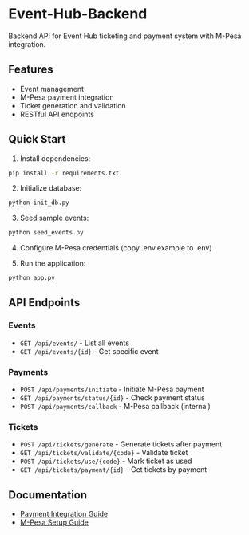 # Event-Hub-Backend

Backend API for Event Hub ticketing and payment system with M-Pesa integration.

## Features
- Event management
- M-Pesa payment integration
- Ticket generation and validation
- RESTful API endpoints

## Quick Start

1. Install dependencies:
```bash
pip install -r requirements.txt
```

2. Initialize database:
```bash
python init_db.py
```

3. Seed sample events:
```bash
python seed_events.py
```

4. Configure M-Pesa credentials (copy .env.example to .env)

5. Run the application:
```bash
python app.py
```

## API Endpoints

### Events
- `GET /api/events/` - List all events
- `GET /api/events/{id}` - Get specific event

### Payments
- `POST /api/payments/initiate` - Initiate M-Pesa payment
- `GET /api/payments/status/{id}` - Check payment status
- `POST /api/payments/callback` - M-Pesa callback (internal)

### Tickets
- `POST /api/tickets/generate` - Generate tickets after payment
- `GET /api/tickets/validate/{code}` - Validate ticket
- `POST /api/tickets/use/{code}` - Mark ticket as used
- `GET /api/tickets/payment/{id}` - Get tickets by payment

## Documentation
- [Payment Integration Guide](docs/PAYMENT_INTEGRATION.md)
- [M-Pesa Setup Guide](docs/MPESA_SETUP.md)